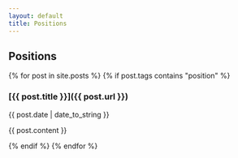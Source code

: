 ```yaml
---
layout: default
title: Positions
---
```

## Positions

{% for post in site.posts %}
  {% if post.tags contains "position" %}

### [{{ post.title }}]({{ post.url }})

{{ post.date | date_to_string }}

{{ post.content }}

  {% endif %}
{% endfor %}
